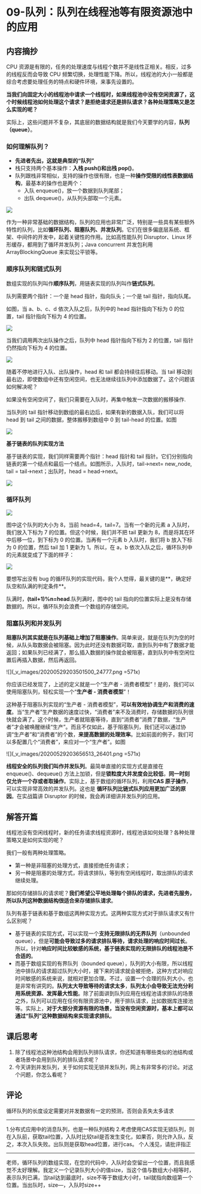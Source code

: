 # 09-队列：队列在线程池等有限资源池中的应用

## 内容摘抄

CPU 资源是有限的，任务的处理速度与线程个数并不是线性正相关。相反，过多的线程反而会导致 CPU 频繁切换，处理性能下降。所以，线程池的大小一般都是综合考虑要处理任务的特点和硬件环境，来事先设置的。

**当我们向固定大小的线程池中请求一个线程时，如果线程池中没有空闲资源了，这个时候线程池如何处理这个请求？是拒绝请求还是排队请求？各种处理策略又是怎么实现的呢？**

实际上，这些问题并不复杂，其底层的数据结构就是我们今天要学的内容，**队列（queue）**。

### 如何理解队列？

- **先进者先出，这就是典型的“队列”**
- 栈只支持两个基本操作：**入栈 push()和出栈 pop()**。
- 队列跟栈非常相似，支持的操作也很有限，也是一种**操作受限的线性表数据结构**，最基本的操作也是两个：
    - 入队 enqueue()，放一个数据到队列尾部；
    - 出队 dequeue()，从队列头部取一个元素。

![](_v_images/20200529200726919_31488.png)

作为一种非常基础的数据结构，队列的应用也非常广泛，特别是一些具有某些额外特性的队列，比如**循环队列、阻塞队列、并发队列**。它们在很多偏底层系统、框架、中间件的开发中，起着关键性的作用。比如高性能队列 Disruptor、Linux 环形缓存，都用到了循环并发队列；Java concurrent 并发包利用 ArrayBlockingQueue 来实现公平锁等。

### 顺序队列和链式队列

数组实现的队列叫作**顺序队列**，用链表实现的队列叫作**链式队列**。

队列需要两个指针：一个是 head 指针，指向队头；一个是 tail 指针，指向队尾。

如图，当 a、b、c、d 依次入队之后，队列中的 head 指针指向下标为 0 的位置，tail 指针指向下标为 4 的位置。

![](_v_images/20200529201200689_12305.png)

当我们调用两次出队操作之后，队列中 head 指针指向下标为 2 的位置，tail 指针仍然指向下标为 4 的位置。

![](_v_images/20200529201259234_26130.png)

随着不停地进行入队、出队操作，head 和 tail 都会持续往后移动。当 tail 移动到最右边，即使数组中还有空闲空间，也无法继续往队列中添加数据了。这个问题该如何解决呢？

如果没有空闲空间了，我们只需要在入队时，再集中触发一次数据的搬移操作.

当队列的 tail 指针移动到数组的最右边后，如果有新的数据入队，我们可以将 head 到 tail 之间的数据，整体搬移到数组中 0 到 tail-head 的位置。如图

![](_v_images/20200529202603929_1249.png)

**基于链表的队列实现方法**

基于链表的实现，我们同样需要两个指针：head 指针和 tail 指针。它们分别指向链表的第一个结点和最后一个结点。如图所示，入队时，tail->next= new_node, tail = tail->next；出队时，head = head->next。

![](_v_images/20200529202747933_25779.png)

### 循环队列

![](_v_images/20200529203004260_21611.png)

图中这个队列的大小为 8，当前 head=4，tail=7。当有一个新的元素 a 入队时，我们放入下标为 7 的位置。但这个时候，我们并不把 tail 更新为 8，而是将其在环中后移一位，到下标为 0 的位置。当再有一个元素 b 入队时，我们将 b 放入下标为 0 的位置，然后 tail 加 1 更新为 1。所以，在 a，b 依次入队之后，循环队列中的元素就变成了下面的样子：

![](_v_images/20200529203116444_29951.png)

要想写出没有 bug 的循环队列的实现代码，我个人觉得，最关键的是**，确定好队空和队满的判定条件**。

队满时，**(tail+1)%n=head**.队列满时，图中的 tail 指向的位置实际上是没有存储数据的。所以，循环队列会浪费一个数组的存储空间。

### 阻塞队列和并发队列

**阻塞队列其实就是在队列基础上增加了阻塞操作**。简单来说，就是在队列为空的时候，从队头取数据会被阻塞。因为此时还没有数据可取，直到队列中有了数据才能返回；如果队列已经满了，那么插入数据的操作就会被阻塞，直到队列中有空闲位置后再插入数据，然后再返回。

![](_v_images/20200529203501500_24777.png =571x)

你应该已经发现了，上述的定义就是一个“生产者 - 消费者模型”！是的，我们可以使用阻塞队列，轻松实现一个“**生产者 - 消费者模型**”！

这种基于阻塞队列实现的“生产者 - 消费者模型”，**可以有效地协调生产和消费的速度**。当“生产者”生产数据的速度过快，“消费者”来不及消费时，存储数据的队列很快就会满了。这个时候，生产者就阻塞等待，直到“消费者”消费了数据，“生产者”才会被唤醒继续“生产”。而且不仅如此，基于阻塞队列，我们还可以通过协调“生产者”和“消费者”的个数，**来提高数据的处理效率**。比如前面的例子，我们可以多配置几个“消费者”，来应对一个“生产者”。如图

![](_v_images/20200529203656513_26401.png =571x)

**线程安全的队列我们叫作并发队列**。最简单直接的实现方式是直接在 enqueue()、dequeue() 方法上加锁，但是**锁粒度大并发度会比较低**，**同一时刻仅允许一个存或者取操作**。实际上，基于数组的循环队列，利用**CAS 原子操作**，可以实现非常高效的并发队列。这也是 **循环队列比链式队列应用更加广泛的原因**。在实战篇讲 Disruptor 的时候，我会再详细讲并发队列的应用。

## 解答开篇

线程池没有空闲线程时，新的任务请求线程资源时，线程池该如何处理？各种处理策略又是如何实现的呢？

我们一般有两种处理策略。

- 第一种是非阻塞的处理方式，直接拒绝任务请求；
- 另一种是阻塞的处理方式，将请求排队，等到有空闲线程时，取出排队的请求继续处理。

那如何存储排队的请求呢？**我们希望公平地处理每个排队的请求，先进者先服务，所以队列这种数据结构很适合来存储排队请求**。

队列有基于链表和基于数组这两种实现方式。这两种实现方式对于排队请求又有什么区别呢？

- 基于链表的实现方式，可以实现一个**支持无限排队的无界队列**（unbounded queue），但是**可能会导致过多的请求排队等待，请求处理的响应时间过长**。所以，针对**响应时间比较敏感的系统，基于链表实现的无限排队的线程池是不合适的**。
- 而基于数组实现的有界队列（bounded queue），队列的大小有限，所以线程池中排队的请求超过队列大小时，接下来的请求就会被拒绝，这种方式对响应时间敏感的系统来说，就相对更加合理。不过，设置一个合理的队列大小，也是非常有讲究的。**队列太大导致等待的请求太多**，**队列太小会导致无法充分利用系统资源、发挥最大性能**。除了前面讲到队列应用在线程池请求排队的场景之外，队列可以应用在任何有限资源池中，用于排队请求，比如数据库连接池等。实际上，**对于大部分资源有限的场景，当没有空闲资源时，基本上都可以通过“队列”这种数据结构来实现请求排队**。

## 课后思考

1. 除了线程池这种池结构会用到队列排队请求，你还知道有哪些类似的池结构或者场景中会用到队列的排队请求呢？
2. 今天讲到并发队列，关于如何实现无锁并发队列，网上有非常多的讨论。对这个问题，你怎么看呢？

## 评论

循环队列的长度设定需要对并发数据有一定的预测，否则会丢失太多请求

----

1.分布式应用中的消息队列，也是一种队列结构
2.考虑使用CAS实现无锁队列，则在入队前，获取tail位置，入队时比较tail是否发生变化，如果否，则允许入队，反之，本次入队失败。出队则是获取head位置，进行cas。
个人浅见，请批评指正

----

老师，循环队列的数组实现，在您的代码中，入队时会空留出一个位置，而且我感觉不太好理解。我定义一个记录队列大小的值size，当这个值与数组大小相等时，表示队列已满，当tail达到最底时，size不等于数组大小时，tail就指向数组第一个位置。当出队时，size—，入队时size++
